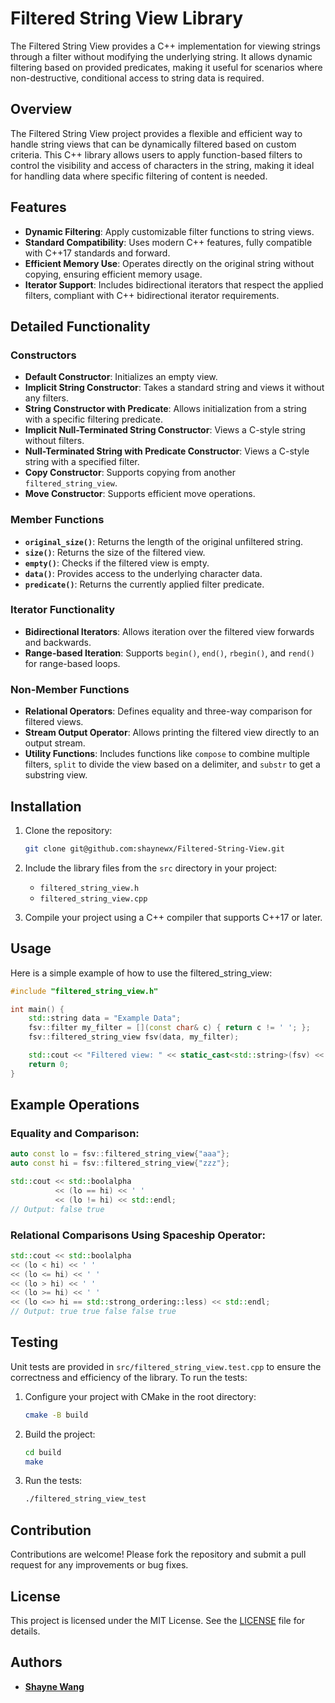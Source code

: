 # Filtered String View Library

The Filtered String View provides a C++ implementation for viewing strings through a filter without modifying the underlying string. It allows dynamic filtering based on provided predicates, making it useful for scenarios where non-destructive, conditional access to string data is required.

## Overview
The Filtered String View project provides a flexible and efficient way to handle string views that can be dynamically filtered based on custom criteria. This C++ library allows users to apply function-based filters to control the visibility and access of characters in the string, making it ideal for handling data where specific filtering of content is needed.

## Features
- **Dynamic Filtering**: Apply customizable filter functions to string views.
- **Standard Compatibility**: Uses modern C++ features, fully compatible with C++17 standards and forward.
- **Efficient Memory Use**: Operates directly on the original string without copying, ensuring efficient memory usage.
- **Iterator Support**: Includes bidirectional iterators that respect the applied filters, compliant with C++ bidirectional iterator requirements.

## Detailed Functionality
### Constructors
- **Default Constructor**: Initializes an empty view.
- **Implicit String Constructor**: Takes a standard string and views it without any filters.
- **String Constructor with Predicate**: Allows initialization from a string with a specific filtering predicate.
- **Implicit Null-Terminated String Constructor**: Views a C-style string without filters.
- **Null-Terminated String with Predicate Constructor**: Views a C-style string with a specified filter.
- **Copy Constructor**: Supports copying from another `filtered_string_view`.
- **Move Constructor**: Supports efficient move operations.

### Member Functions
- **`original_size()`**: Returns the length of the original unfiltered string.
- **`size()`**: Returns the size of the filtered view.
- **`empty()`**: Checks if the filtered view is empty.
- **`data()`**: Provides access to the underlying character data.
- **`predicate()`**: Returns the currently applied filter predicate.

### Iterator Functionality
- **Bidirectional Iterators**: Allows iteration over the filtered view forwards and backwards.
- **Range-based Iteration**: Supports `begin()`, `end()`, `rbegin()`, and `rend()` for range-based loops.

### Non-Member Functions
- **Relational Operators**: Defines equality and three-way comparison for filtered views.
- **Stream Output Operator**: Allows printing the filtered view directly to an output stream.
- **Utility Functions**: Includes functions like `compose` to combine multiple filters, `split` to divide the view based on a delimiter, and `substr` to get a substring view.


## Installation
1. Clone the repository:
    ```sh
    git clone git@github.com:shaynewx/Filtered-String-View.git
    ```
2. Include the library files from the `src` directory in your project:
    - `filtered_string_view.h`
    - `filtered_string_view.cpp`

3. Compile your project using a C++ compiler that supports C++17 or later.

## Usage
Here is a simple example of how to use the filtered_string_view:
```c++
#include "filtered_string_view.h"

int main() {
    std::string data = "Example Data";
    fsv::filter my_filter = [](const char& c) { return c != ' '; };
    fsv::filtered_string_view fsv(data, my_filter);

    std::cout << "Filtered view: " << static_cast<std::string>(fsv) << std::endl;
    return 0;
}
```

## Example Operations
### Equality and Comparison:
```c++
auto const lo = fsv::filtered_string_view{"aaa"};
auto const hi = fsv::filtered_string_view{"zzz"};

std::cout << std::boolalpha 
          << (lo == hi) << ' '
          << (lo != hi) << std::endl;
// Output: false true
```

### Relational Comparisons Using Spaceship Operator:
```c++
std::cout << std::boolalpha
<< (lo < hi) << ' '
<< (lo <= hi) << ' '
<< (lo > hi) << ' '
<< (lo >= hi) << ' '
<< (lo <=> hi == std::strong_ordering::less) << std::endl;
// Output: true true false false true
```

## Testing
Unit tests are provided in `src/filtered_string_view.test.cpp` to ensure the correctness and efficiency of the library. To run the tests:

1. Configure your project with CMake in the root directory:
    ```sh
    cmake -B build
    ```
2. Build the project:
    ```sh
    cd build
    make
    ```
3. Run the tests:
    ```sh
    ./filtered_string_view_test
    ```


## Contribution

Contributions are welcome! Please fork the repository and submit a pull request for any improvements or bug fixes.

## License

This project is licensed under the MIT License. See the [LICENSE](LICENSE) file for details.

## Authors
- **[Shayne Wang](https://github.com/shaynewx)**
